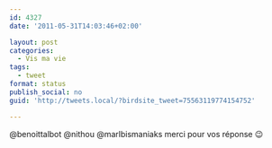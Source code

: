 ```yaml
---
id: 4327
date: '2011-05-31T14:03:46+02:00'

layout: post
categories:
  - Vis ma vie
tags:
  - tweet
format: status
publish_social: no
guid: 'http://tweets.local/?birdsite_tweet=75563119774154752'

---
```


@benoittalbot @nithou @marlbismaniaks merci pour vos réponse 😉